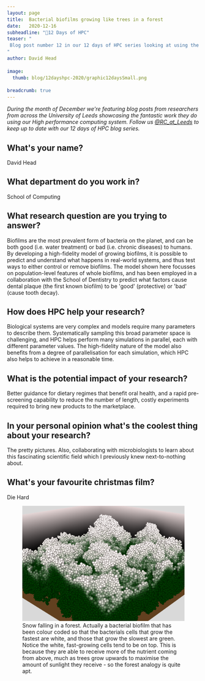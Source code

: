 ```yaml
---
layout: page
title:  Bacterial biofilms growing like trees in a forest 
date:   2020-12-16
subheadline: "🎄12 Days of HPC"
teaser: "
 Blog post number 12 in our 12 days of HPC series looking at using the HPC to study bacterial biofilms!
"
author: David Head

image:
  thumb: blog/12dayshpc-2020/graphic12daysSmall.png

breadcrumb: true
---
```


_During the month of December we're featuring blog posts from researchers from across the University of Leeds showcasing the fantastic work they do using our High performance computing system. Follow us [@RC_at_Leeds](https://twitter.com/RC_at_leeds) to keep up to date with our 12 days of HPC blog series._

## What's your name?

David Head

## What department do you work in?

School of Computing

## What research question are you trying to answer?

Biofilms are the most prevalent form of bacteria on the planet, and can be both good (i.e. water treatment) or bad (i.e. chronic diseases) to humans. By developing a high-fidelity model of growing biofilms, it is possible to predict and understand what happens in real-world systems, and thus test ways to either control or remove biofilms. The model shown here focusses on population-level features of whole biofilms, and has been employed in a collaboration with the School of Dentistry to predict what factors cause dental plaque (the first known biofilm) to be 'good' (protective) or 'bad' (cause tooth decay).
 
## How does HPC help your research?

Biological systems are very complex and models require many parameters to describe them. Systematically sampling this broad parameter space is challenging, and HPC helps perform many simulations in parallel, each with different parameter values. The high-fidelity nature of the model also benefits from a degree of parallelisation for each simulation, which HPC also helps to achieve in a reasonable time.

## What is the potential impact of your research?

Better guidance for dietary regimes that benefit oral health, and a rapid pre-screening capability to reduce the number of length, costly experiments required to bring new products to the marketplace.

## In your personal opinion what's the coolest thing about your research?

The pretty pictures. Also, collaborating with microbiologists to learn about this fascinating scientific field which I previously knew next-to-nothing about.

## What's your favourite christmas film?

Die Hard

<figure>
  <div style="text-align:center;">
    <img src='/images/blog/12dayshpc-2020/day12/snowyForest_David Head.png' alt='Snow falling in a forest. Actually a bacterial biofilm that has been colour coded so that the bacterials cells that grow the fastest are white, and those that grow the slowest are green. Notice the white, fast-growing cells tend to be on top. This is because they are able to receive more of the nutrient coming from above, much as trees grow upwards to maximise the amount of sunlight they receive - so the forest analogy is quite apt.'/>
  </div>
  <figcaption>
Snow falling in a forest. Actually a bacterial biofilm that has been colour coded so that the bacterials cells that grow the fastest are white, and those that grow the slowest are green. Notice the white, fast-growing cells tend to be on top. This is because they are able to receive more of the nutrient coming from above, much as trees grow upwards to maximise the amount of sunlight they receive - so the forest analogy is quite apt. 
  </figcaption>
</figure>

